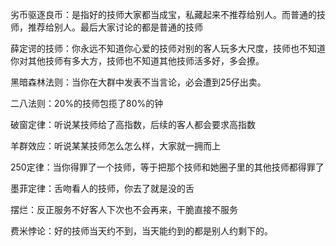 劣币驱逐良币：是指好的技师大家都当成宝，私藏起来不推荐给别人。而普通的技师，推荐给别人。最后大家讨论的都是普通的技师

薛定谔的技师：你永远不知道你心爱的技师对别的客人玩多大尺度，技师也不知道你对其他技师有多大方，技师也不知道其他技师活多好，多会撩。

黑暗森林法则：当你在大群中发表不当言论，必会遭到25仔出卖。

二八法则：20%的技师包揽了80%的钟

破窗定律：听说某技师给了高指数，后续的客人都会要求高指数

羊群效应：听说某某技师怎么怎么样，大家就一拥而上

250定律：当你得罪了一个技师，等于把那个技师和她圈子里的其他技师都得罪了

墨菲定律：舌吻看人的技师，你去了就是没的舌

摆烂：反正服务不好客人下次也不会再来，干脆直接不服务

费米悖论：好的技师当天约不到，当天能约到的都是别人约剩下的。